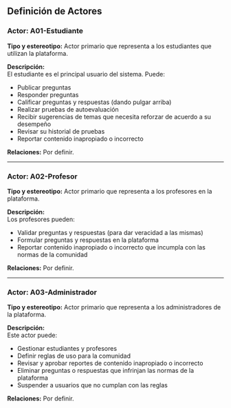 ## Definición de Actores

### Actor: A01-Estudiante

**Tipo y estereotipo:** Actor primario que representa a los estudiantes que utilizan la plataforma.

**Descripción:**  
El estudiante es el principal usuario del sistema. Puede:
- Publicar preguntas
- Responder preguntas
- Calificar preguntas y respuestas (dando pulgar arriba)
- Realizar pruebas de autoevaluación
- Recibir sugerencias de temas que necesita reforzar de acuerdo a su desempeño
- Revisar su historial de pruebas
- Reportar contenido inapropiado o incorrecto

**Relaciones:** Por definir.

---

### Actor: A02-Profesor

**Tipo y estereotipo:** Actor primario que representa a los profesores en la plataforma.

**Descripción:**  
Los profesores pueden:
- Validar preguntas y respuestas (para dar veracidad a las mismas)
- Formular preguntas y respuestas en la plataforma
- Reportar contenido inapropiado o incorrecto que incumpla con las normas de la comunidad

**Relaciones:** Por definir.

---

### Actor: A03-Administrador

**Tipo y estereotipo:** Actor primario que representa a los administradores de la plataforma.

**Descripción:**  
Este actor puede:
- Gestionar estudiantes y profesores
- Definir reglas de uso para la comunidad
- Revisar y aprobar reportes de contenido inapropiado o incorrecto
- Eliminar preguntas o respuestas que infrinjan las normas de la plataforma
- Suspender a usuarios que no cumplan con las reglas

**Relaciones:** Por definir.